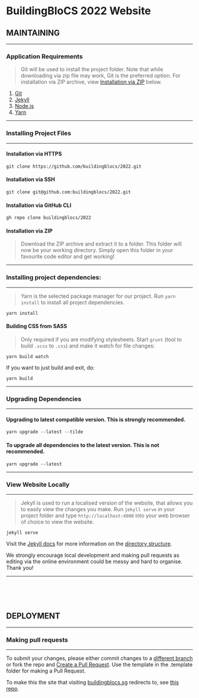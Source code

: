 
# BuildingBloCS 2022 Website

## **MAINTAINING**

---

### **Application Requirements**


> Git will be used to install the project folder. Note that while downloading via zip file may work, Git is the preferred option. For installation via ZIP archive, view [Installation via ZIP](#installation-via-zip) below.

1. [Git](https://git-scm.com/downloads)
2. [Jekyll](https://jekyllrb.com/docs/installation/)
3. [Node.js](https://nodejs.org/)
4. [Yarn](https://yarnpkg.com/)

---

### **Installing Project Files**

---

#### Installation via HTTPS

```
git clone https://github.com/buildingblocs/2022.git
```

#### Installation via SSH

```
git clone git@github.com:buildingblocs/2022.git
```

#### Installation via GitHub CLI

```
gh repo clone buildingblocs/2022
```

#### Installation via ZIP

> Download the ZIP archive and extract it to a folder. This folder will now be your working directory. Simply open this folder in your favourite code editor and get working!

---

### **Installing project dependencies:**

---

> Yarn is the selected package manager for our project. Run `yarn install` to install all project dependencies. 


```
yarn install
```

#### Building CSS from SASS

> Only required if you are modifying stylesheets. Start `grunt` (tool to build `.scss` to `.css`) and make it watch for file changes:

```
yarn build watch
```

If you want to just build and exit, do:

```
yarn build
```
---

### **Upgrading Dependencies**

---

#### Upgrading to latest compatible version. **This is strongly recommended.**

```
yarn upgrade --latest --tilde
```

#### To upgrade all dependencies to the latest version. **This is not recommended.**

```
yarn upgrade --latest
```

---

### **View Website Locally**

---

> Jekyll is used to run a localised version of the website, that allows you to easily view the changes you make. Run `jekyll serve` in your project folder and type `http://localhost:4000` into your web browser of choice to view the website.

```
jekyll serve
```

Visit the [Jekyll docs](https://jekyllrb.com/docs/) for more information on the [directory structure](https://jekyllrb.com/docs/structure/).

We strongly encourage local development and making pull requests as editing via the online environment could be messy and hard to organise. Thank you!

---

</br></br></br>

## **DEPLOYMENT**

---

### **Making pull requests**

---

To submit your changes, please either commit changes to a [different branch](https://docs.github.com/en/pull-requests/collaborating-with-pull-requests/proposing-changes-to-your-work-with-pull-requests/creating-and-deleting-branches-within-your-repository) or fork the repo and [Create a Pull Request](https://docs.github.com/en/pull-requests/collaborating-with-pull-requests/proposing-changes-to-your-work-with-pull-requests/creating-a-pull-request). Use the template in the .template folder for making a Pull Request. 

To make this the site that visiting [buildingblocs.sg](https://buildingblocs.sg) redirects to, see [this repo](https://github.com/buildingblocs/buildingblocs.github.io).